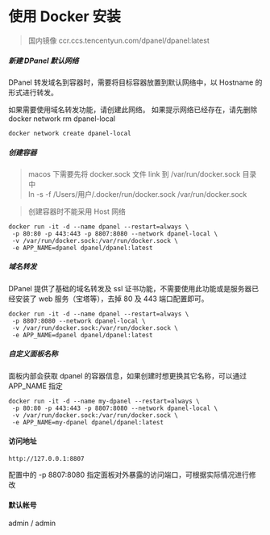 # 使用 Docker 安装

> 国内镜像 ccr.ccs.tencentyun.com/dpanel/dpanel:latest

##### 新建 DPanel 默认网络

DPanel 转发域名到容器时，需要将目标容器放置到默认网络中，以 Hostname 的形式进行转发。

如果需要使用域名转发功能，请创建此网络。
如果提示网络已经存在，请先删除 docker network rm dpanel-local

```
docker network create dpanel-local
```

##### 创建容器

> macos 下需要先将 docker.sock 文件 link 到 /var/run/docker.sock 目录中 \
> ln -s -f /Users/用户/.docker/run/docker.sock /var/run/docker.sock


> 创建容器时不能采用 Host 网络

```
docker run -it -d --name dpanel --restart=always \
 -p 80:80 -p 443:443 -p 8807:8080 --network dpanel-local \
 -v /var/run/docker.sock:/var/run/docker.sock \
 -e APP_NAME=dpanel dpanel/dpanel:latest
```

##### 域名转发

DPanel 提供了基础的域名转发及 ssl 证书功能，不需要使用此功能或是服务器已经安装了 web 服务（宝塔等），去掉 80 及 443 端口配置即可。

```
docker run -it -d --name dpanel --restart=always \
 -p 8807:8080 --network dpanel-local \
 -v /var/run/docker.sock:/var/run/docker.sock \
 -e APP_NAME=dpanel dpanel/dpanel:latest
```

##### 自定义面板名称

面板内部会获取 dpanel 的容器信息，如果创建时想更换其它名称，可以通过 APP_NAME 指定

```
docker run -it -d --name my-dpanel --restart=always \
 -p 80:80 -p 443:443 -p 8807:8080 --network dpanel-local \
 -v /var/run/docker.sock:/var/run/docker.sock \
 -e APP_NAME=my-dpanel dpanel/dpanel:latest
```

#### 访问地址

```
http://127.0.0.1:8807
```

配置中的 -p 8807:8080 指定面板对外暴露的访问端口，可根据实际情况进行修改

#### 默认帐号 

admin / admin

